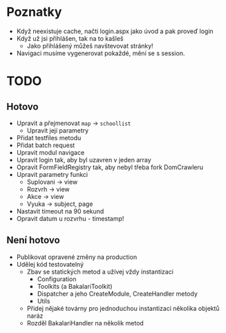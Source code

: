 # Poznatky
 - Když neexistuje cache, načti login.aspx jako úvod a pak proveď login
 - Když už jsi přihlášen, tak na to kašleš
 	- Jako přihlášený můžeš navštevovat stránky! 
 - Navigaci musíme vygenerovat pokaždé, mění se s session. 

# TODO
## Hotovo
- Upravit a přejmenovat `map` -> `schoollist`
	- Upravit její parametry
- Přidat testfiles metodu
- Přidat batch request
- Upravit modul navigace
- Upravit login tak, aby byl uzavren v jeden array
- Opravit FormFieldRegistry tak, aby nebyl třeba fork DomCrawleru
- Upravit parametry funkci
	- Suplovani -> view
	- Rozvrh -> view
	- Akce -> view
	- Vyuka -> subject, page
- Nastavit timeout na 90 sekund
- Opravit datum u rozvrhu - timestamp!

## Není hotovo
- Publikovat opravené změny na production
- Udělej kód testovatelný
	- Zbav se statických metod a užívej vždy instantizaci
		- Configuration
		- Toolkits (a BakalariToolkit)
		- Dispatcher a jeho CreateModule, CreateHandler metody
		- Utils
	- Přidej nějaké továrny pro jednoduchou instantizaci několika objektů naráz
	- Rozděl BakalariHandler na několik metod